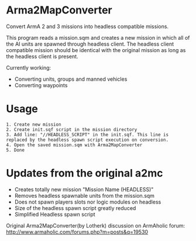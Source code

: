Arma2MapConverter
=================

Convert ArmA 2 and 3 missions into headless compatible missions.

This program reads a mission.sqm and creates a new mission in which all of the AI units are spawned through headless client. The headless client compatible mission should be identical with the original mission as long as the headless client is present.

Currently working:

- Converting units, groups and manned vehicles
- Converting waypoints

Usage
=====

	1. Create new mission
	2. Create init.sqf script in the mission directory
	3. Add line: "//HEADLESS_SCRIPT" in the init.sqf. This line is replaced by the headless spawn script execution on conversion.
	4. Open the saved mission.sqm with Arma2MapConverter
	5. Done
	
Updates from the original a2mc
==============================
- Creates totally new mission "Mission Name (HEADLESS)"
- Removes headless spawnable units from the mission.sqm
- Does not spawn players slots nor logic modules on headless
- Size of the headless spawn script greatly reduced
- Simplified Headless spawn script


Original Arma2MapConverter(by Lotherk) discussion on ArmAholic forum:
http://www.armaholic.com/forums.php?m=posts&q=19530
